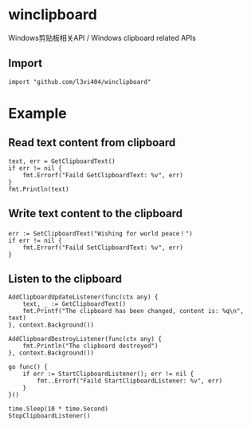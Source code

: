 # winclipboard
Windows剪贴板相关API / Windows clipboard related APIs

## Import
```
import "github.com/l3vi404/winclipboard"
```

# Example

## Read text content from clipboard
```
text, err = GetClipboardText()
if err != nil {
    fmt.Errorf("Faild GetClipboardText: %v", err)
}
fmt.Println(text)
```

## Write text content to the clipboard
```
err := SetClipboardText("Wishing for world peace！")
if err != nil {
    fmt.Errorf("Faild SetClipboardText: %v", err)
}
```

## Listen to the clipboard
```
AddClipboardUpdateListener(func(ctx any) {
    text, _ := GetClipboardText()
    fmt.Printf("The clipboard has been changed, content is: %q\n", text)
}, context.Background())

AddClipboardDestroyListener(func(ctx any) {
    fmt.Println("The clipboard destroyed")
}, context.Background())

go func() {
    if err := StartClipboardListener(); err != nil {
        fmt..Errorf("Faild StartClipboardListener: %v", err)
    }
}()

time.Sleep(10 * time.Second)
StopClipboardListener()
```